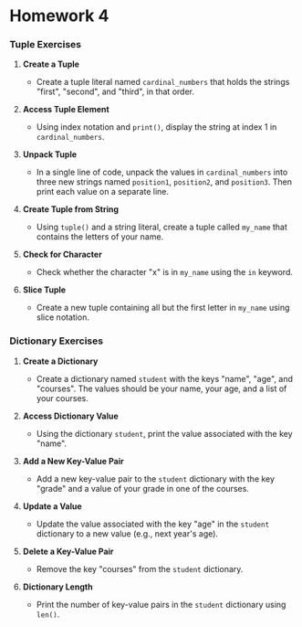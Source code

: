 # Homework 4

### Tuple Exercises

1. **Create a Tuple**

   - Create a tuple literal named `cardinal_numbers` that holds the strings "first", "second", and "third", in that order.

2. **Access Tuple Element**

   - Using index notation and `print()`, display the string at index 1 in `cardinal_numbers`.

3. **Unpack Tuple**

   - In a single line of code, unpack the values in `cardinal_numbers` into three new strings named `position1`, `position2`, and `position3`. Then print each value on a separate line.

4. **Create Tuple from String**

   - Using `tuple()` and a string literal, create a tuple called `my_name` that contains the letters of your name.

5. **Check for Character**

   - Check whether the character "x" is in `my_name` using the `in` keyword.

6. **Slice Tuple**
   - Create a new tuple containing all but the first letter in `my_name` using slice notation.

### Dictionary Exercises

1. **Create a Dictionary**

   - Create a dictionary named `student` with the keys "name", "age", and "courses". The values should be your name, your age, and a list of your courses.

2. **Access Dictionary Value**

   - Using the dictionary `student`, print the value associated with the key "name".

3. **Add a New Key-Value Pair**

   - Add a new key-value pair to the `student` dictionary with the key "grade" and a value of your grade in one of the courses.

4. **Update a Value**

   - Update the value associated with the key "age" in the `student` dictionary to a new value (e.g., next year's age).

5. **Delete a Key-Value Pair**

   - Remove the key "courses" from the `student` dictionary.

6. **Dictionary Length**
   - Print the number of key-value pairs in the `student` dictionary using `len()`.
